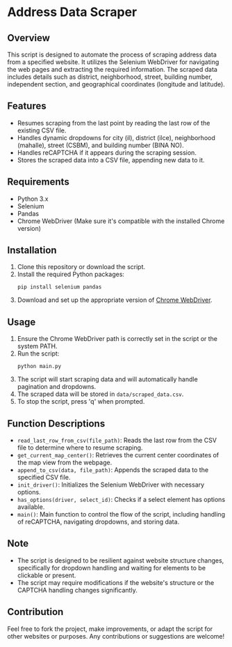 # Address Data Scraper

## Overview
This script is designed to automate the process of scraping address data from a specified website. It utilizes the Selenium WebDriver for navigating the web pages and extracting the required information. The scraped data includes details such as district, neighborhood, street, building number, independent section, and geographical coordinates (longitude and latitude).

## Features
- Resumes scraping from the last point by reading the last row of the existing CSV file.
- Handles dynamic dropdowns for city (il), district (ilce), neighborhood (mahalle), street (CSBM), and building number (BINA NO).
- Handles reCAPTCHA if it appears during the scraping session.
- Stores the scraped data into a CSV file, appending new data to it.

## Requirements
- Python 3.x
- Selenium
- Pandas
- Chrome WebDriver (Make sure it's compatible with the installed Chrome version)

## Installation
1. Clone this repository or download the script.
2. Install the required Python packages:
    ```
    pip install selenium pandas
    ```
3. Download and set up the appropriate version of [Chrome WebDriver](https://sites.google.com/a/chromium.org/chromedriver/downloads).

## Usage
1. Ensure the Chrome WebDriver path is correctly set in the script or the system PATH.
2. Run the script:
    ```
    python main.py
    ```
3. The script will start scraping data and will automatically handle pagination and dropdowns.
4. The scraped data will be stored in `data/scraped_data.csv`.
5. To stop the script, press 'q' when prompted.

## Function Descriptions
- `read_last_row_from_csv(file_path)`: Reads the last row from the CSV file to determine where to resume scraping.
- `get_current_map_center()`: Retrieves the current center coordinates of the map view from the webpage.
- `append_to_csv(data, file_path)`: Appends the scraped data to the specified CSV file.
- `init_driver()`: Initializes the Selenium WebDriver with necessary options.
- `has_options(driver, select_id)`: Checks if a select element has options available.
- `main()`: Main function to control the flow of the script, including handling of reCAPTCHA, navigating dropdowns, and storing data.

## Note
- The script is designed to be resilient against website structure changes, specifically for dropdown handling and waiting for elements to be clickable or present.
- The script may require modifications if the website's structure or the CAPTCHA handling changes significantly.

## Contribution
Feel free to fork the project, make improvements, or adapt the script for other websites or purposes. Any contributions or suggestions are welcome!

